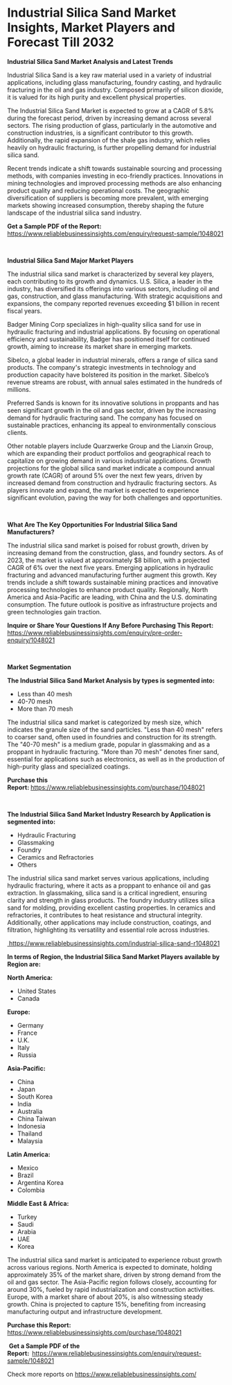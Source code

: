 <p><h1>Industrial Silica Sand Market Insights, Market Players and Forecast Till 2032</h1></p><p><strong>Industrial Silica Sand Market Analysis and Latest Trends</strong></p>
<p><p>Industrial Silica Sand is a key raw material used in a variety of industrial applications, including glass manufacturing, foundry casting, and hydraulic fracturing in the oil and gas industry. Composed primarily of silicon dioxide, it is valued for its high purity and excellent physical properties.</p><p>The Industrial Silica Sand Market is expected to grow at a CAGR of 5.8% during the forecast period, driven by increasing demand across several sectors. The rising production of glass, particularly in the automotive and construction industries, is a significant contributor to this growth. Additionally, the rapid expansion of the shale gas industry, which relies heavily on hydraulic fracturing, is further propelling demand for industrial silica sand.</p><p>Recent trends indicate a shift towards sustainable sourcing and processing methods, with companies investing in eco-friendly practices. Innovations in mining technologies and improved processing methods are also enhancing product quality and reducing operational costs. The geographic diversification of suppliers is becoming more prevalent, with emerging markets showing increased consumption, thereby shaping the future landscape of the industrial silica sand industry.</p></p>
<p><strong>Get a Sample PDF of the Report:&nbsp;</strong> <a href="https://www.reliablebusinessinsights.com/enquiry/request-sample/1048021?utm_campaign=2239&utm_medium=2&utm_source=Github&utm_content=ia&utm_term=02042025&utm_id=industrial-silica-sand">https://www.reliablebusinessinsights.com/enquiry/request-sample/1048021</a></p>
<p>&nbsp;</p>
<p><strong>Industrial Silica Sand Major Market Players</strong></p>
<p><p>The industrial silica sand market is characterized by several key players, each contributing to its growth and dynamics. U.S. Silica, a leader in the industry, has diversified its offerings into various sectors, including oil and gas, construction, and glass manufacturing. With strategic acquisitions and expansions, the company reported revenues exceeding $1 billion in recent fiscal years.</p><p>Badger Mining Corp specializes in high-quality silica sand for use in hydraulic fracturing and industrial applications. By focusing on operational efficiency and sustainability, Badger has positioned itself for continued growth, aiming to increase its market share in emerging markets.</p><p>Sibelco, a global leader in industrial minerals, offers a range of silica sand products. The company's strategic investments in technology and production capacity have bolstered its position in the market. Sibelco’s revenue streams are robust, with annual sales estimated in the hundreds of millions.</p><p>Preferred Sands is known for its innovative solutions in proppants and has seen significant growth in the oil and gas sector, driven by the increasing demand for hydraulic fracturing sand. The company has focused on sustainable practices, enhancing its appeal to environmentally conscious clients.</p><p>Other notable players include Quarzwerke Group and the Lianxin Group, which are expanding their product portfolios and geographical reach to capitalize on growing demand in various industrial applications. Growth projections for the global silica sand market indicate a compound annual growth rate (CAGR) of around 5% over the next few years, driven by increased demand from construction and hydraulic fracturing sectors. As players innovate and expand, the market is expected to experience significant evolution, paving the way for both challenges and opportunities.</p></p>
<p>&nbsp;</p>
<p><strong>What Are The Key Opportunities For Industrial Silica Sand Manufacturers?</strong></p>
<p><p>The industrial silica sand market is poised for robust growth, driven by increasing demand from the construction, glass, and foundry sectors. As of 2023, the market is valued at approximately $8 billion, with a projected CAGR of 6% over the next five years. Emerging applications in hydraulic fracturing and advanced manufacturing further augment this growth. Key trends include a shift towards sustainable mining practices and innovative processing technologies to enhance product quality. Regionally, North America and Asia-Pacific are leading, with China and the U.S. dominating consumption. The future outlook is positive as infrastructure projects and green technologies gain traction.</p></p>
<p><strong>Inquire or Share Your Questions If Any Before Purchasing This Report:</strong> <a href="https://www.reliablebusinessinsights.com/enquiry/pre-order-enquiry/1048021?utm_campaign=2239&utm_medium=2&utm_source=Github&utm_content=ia&utm_term=02042025&utm_id=industrial-silica-sand">https://www.reliablebusinessinsights.com/enquiry/pre-order-enquiry/1048021</a></p>
<p>&nbsp;</p>
<p><strong>Market Segmentation</strong></p>
<p><strong>The Industrial Silica Sand Market Analysis by types is segmented into:</strong></p>
<p><ul><li>Less than 40 mesh</li><li>40-70 mesh</li><li>More than 70 mesh</li></ul></p>
<p><p>The industrial silica sand market is categorized by mesh size, which indicates the granule size of the sand particles. "Less than 40 mesh" refers to coarser sand, often used in foundries and construction for its strength. The "40-70 mesh" is a medium grade, popular in glassmaking and as a proppant in hydraulic fracturing. "More than 70 mesh" denotes finer sand, essential for applications such as electronics, as well as in the production of high-purity glass and specialized coatings.</p></p>
<p><strong>Purchase this Report:&nbsp;</strong><a href="https://www.reliablebusinessinsights.com/purchase/1048021?utm_campaign=2239&utm_medium=2&utm_source=Github&utm_content=ia&utm_term=02042025&utm_id=industrial-silica-sand">https://www.reliablebusinessinsights.com/purchase/1048021</a></p>
<p>&nbsp;</p>
<p><strong>The Industrial Silica Sand Market Industry Research by Application is segmented into:</strong></p>
<p><ul><li>Hydraulic Fracturing</li><li>Glassmaking</li><li>Foundry</li><li>Ceramics and Refractories</li><li>Others</li></ul></p>
<p><p>The industrial silica sand market serves various applications, including hydraulic fracturing, where it acts as a proppant to enhance oil and gas extraction. In glassmaking, silica sand is a critical ingredient, ensuring clarity and strength in glass products. The foundry industry utilizes silica sand for molding, providing excellent casting properties. In ceramics and refractories, it contributes to heat resistance and structural integrity. Additionally, other applications may include construction, coatings, and filtration, highlighting its versatility and essential role across industries.</p></p>
<p><a href="https://www.reliablebusinessinsights.com/industrial-silica-sand-r1048021?utm_campaign=2239&utm_medium=2&utm_source=Github&utm_content=ia&utm_term=02042025&utm_id=industrial-silica-sand">&nbsp;https://www.reliablebusinessinsights.com/industrial-silica-sand-r1048021</a></p>
<p><strong>In terms of Region, the Industrial Silica Sand Market Players available by Region are:</strong></p>
<p>
    <p> <strong> North America: </strong>
        <ul>
            <li>United States</li>
            <li>Canada</li>
        </ul>
        </p> 
    <p> <strong> Europe: </strong>
        <ul>
            <li>Germany</li>
            <li>France</li>
            <li>U.K.</li>
            <li>Italy</li>
            <li>Russia</li>
        </ul>
        </p> 
    <p> <strong> Asia-Pacific: </strong>
        <ul>
            <li>China</li>
            <li>Japan</li>
            <li>South Korea</li>
            <li>India</li>
            <li>Australia</li>
            <li>China Taiwan</li>
            <li>Indonesia</li>
            <li>Thailand</li>
            <li>Malaysia</li>
        </ul>
        </p> 
    <p> <strong> Latin America: </strong>
        <ul>
            <li>Mexico</li>
            <li>Brazil</li>
            <li>Argentina Korea</li>
            <li>Colombia</li>
        </ul>
        </p> 
    <p> <strong> Middle East & Africa: </strong>
        <ul>
            <li>Turkey</li>
            <li>Saudi</li>
            <li>Arabia</li>
            <li>UAE</li>
            <li>Korea</li>
        </ul>
    </p>
    </p>
<p><p>The industrial silica sand market is anticipated to experience robust growth across various regions. North America is expected to dominate, holding approximately 35% of the market share, driven by strong demand from the oil and gas sector. The Asia-Pacific region follows closely, accounting for around 30%, fueled by rapid industrialization and construction activities. Europe, with a market share of about 20%, is also witnessing steady growth. China is projected to capture 15%, benefiting from increasing manufacturing output and infrastructure development.</p></p>
<p><strong>Purchase this Report: </strong><a href="https://www.reliablebusinessinsights.com/purchase/1048021?utm_campaign=2239&utm_medium=2&utm_source=Github&utm_content=ia&utm_term=02042025&utm_id=industrial-silica-sand">https://www.reliablebusinessinsights.com/purchase/1048021</a></p>
<p>&nbsp;<strong>Get a Sample PDF of the Report:&nbsp;&nbsp;</strong><a href="https://www.reliablebusinessinsights.com/enquiry/request-sample/1048021?utm_campaign=2239&utm_medium=2&utm_source=Github&utm_content=ia&utm_term=02042025&utm_id=industrial-silica-sand">https://www.reliablebusinessinsights.com/enquiry/request-sample/1048021</a></p>
<p><strong></strong></p>
<p>Check more reports on <a href="https://www.reliablebusinessinsights.com/?utm_campaign=2239&utm_medium=2&utm_source=Github&utm_content=ia&utm_term=02042025&utm_id=industrial-silica-sand">https://www.reliablebusinessinsights.com/</a></p>